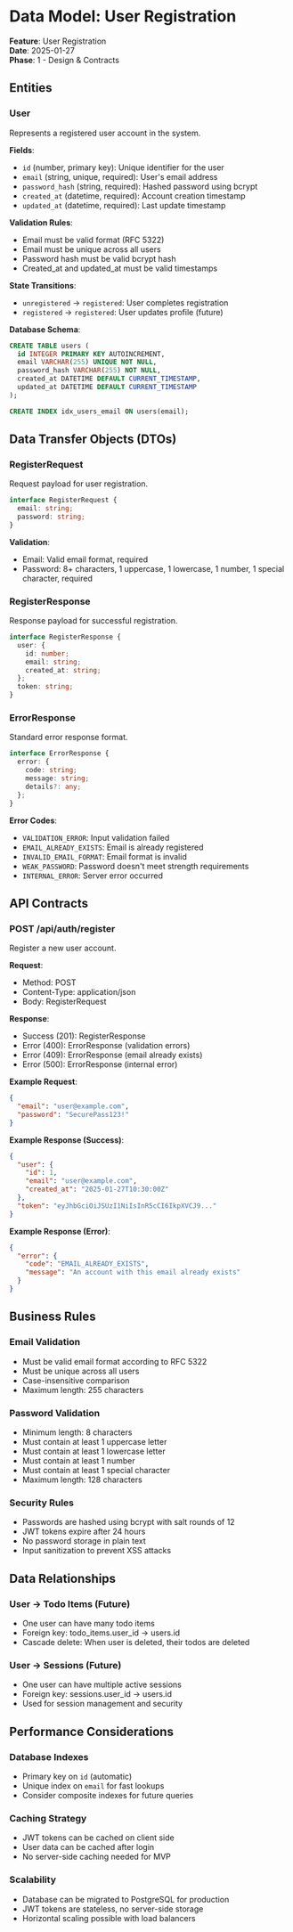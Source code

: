 # Data Model: User Registration

**Feature**: User Registration  
**Date**: 2025-01-27  
**Phase**: 1 - Design & Contracts

## Entities

### User
Represents a registered user account in the system.

**Fields**:
- `id` (number, primary key): Unique identifier for the user
- `email` (string, unique, required): User's email address
- `password_hash` (string, required): Hashed password using bcrypt
- `created_at` (datetime, required): Account creation timestamp
- `updated_at` (datetime, required): Last update timestamp

**Validation Rules**:
- Email must be valid format (RFC 5322)
- Email must be unique across all users
- Password hash must be valid bcrypt hash
- Created_at and updated_at must be valid timestamps

**State Transitions**:
- `unregistered` → `registered`: User completes registration
- `registered` → `registered`: User updates profile (future)

**Database Schema**:
```sql
CREATE TABLE users (
  id INTEGER PRIMARY KEY AUTOINCREMENT,
  email VARCHAR(255) UNIQUE NOT NULL,
  password_hash VARCHAR(255) NOT NULL,
  created_at DATETIME DEFAULT CURRENT_TIMESTAMP,
  updated_at DATETIME DEFAULT CURRENT_TIMESTAMP
);

CREATE INDEX idx_users_email ON users(email);
```

## Data Transfer Objects (DTOs)

### RegisterRequest
Request payload for user registration.

```typescript
interface RegisterRequest {
  email: string;
  password: string;
}
```

**Validation**:
- Email: Valid email format, required
- Password: 8+ characters, 1 uppercase, 1 lowercase, 1 number, 1 special character, required

### RegisterResponse
Response payload for successful registration.

```typescript
interface RegisterResponse {
  user: {
    id: number;
    email: string;
    created_at: string;
  };
  token: string;
}
```

### ErrorResponse
Standard error response format.

```typescript
interface ErrorResponse {
  error: {
    code: string;
    message: string;
    details?: any;
  };
}
```

**Error Codes**:
- `VALIDATION_ERROR`: Input validation failed
- `EMAIL_ALREADY_EXISTS`: Email is already registered
- `INVALID_EMAIL_FORMAT`: Email format is invalid
- `WEAK_PASSWORD`: Password doesn't meet strength requirements
- `INTERNAL_ERROR`: Server error occurred

## API Contracts

### POST /api/auth/register
Register a new user account.

**Request**:
- Method: POST
- Content-Type: application/json
- Body: RegisterRequest

**Response**:
- Success (201): RegisterResponse
- Error (400): ErrorResponse (validation errors)
- Error (409): ErrorResponse (email already exists)
- Error (500): ErrorResponse (internal error)

**Example Request**:
```json
{
  "email": "user@example.com",
  "password": "SecurePass123!"
}
```

**Example Response (Success)**:
```json
{
  "user": {
    "id": 1,
    "email": "user@example.com",
    "created_at": "2025-01-27T10:30:00Z"
  },
  "token": "eyJhbGciOiJSUzI1NiIsInR5cCI6IkpXVCJ9..."
}
```

**Example Response (Error)**:
```json
{
  "error": {
    "code": "EMAIL_ALREADY_EXISTS",
    "message": "An account with this email already exists"
  }
}
```

## Business Rules

### Email Validation
- Must be valid email format according to RFC 5322
- Must be unique across all users
- Case-insensitive comparison
- Maximum length: 255 characters

### Password Validation
- Minimum length: 8 characters
- Must contain at least 1 uppercase letter
- Must contain at least 1 lowercase letter
- Must contain at least 1 number
- Must contain at least 1 special character
- Maximum length: 128 characters

### Security Rules
- Passwords are hashed using bcrypt with salt rounds of 12
- JWT tokens expire after 24 hours
- No password storage in plain text
- Input sanitization to prevent XSS attacks

## Data Relationships

### User → Todo Items (Future)
- One user can have many todo items
- Foreign key: todo_items.user_id → users.id
- Cascade delete: When user is deleted, their todos are deleted

### User → Sessions (Future)
- One user can have multiple active sessions
- Foreign key: sessions.user_id → users.id
- Used for session management and security

## Performance Considerations

### Database Indexes
- Primary key on `id` (automatic)
- Unique index on `email` for fast lookups
- Consider composite indexes for future queries

### Caching Strategy
- JWT tokens can be cached on client side
- User data can be cached after login
- No server-side caching needed for MVP

### Scalability
- Database can be migrated to PostgreSQL for production
- JWT tokens are stateless, no server-side storage
- Horizontal scaling possible with load balancers
